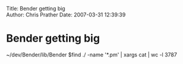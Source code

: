 Title: Bender getting big  
Author: Chris Prather
Date: 2007-03-31 12:39:39

# Bender getting big
~/dev/Bender/lib/Bender $find ./ -name '*.pm' | xargs cat | wc -l
    3787
